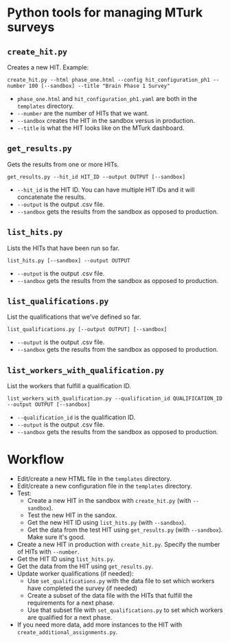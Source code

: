 # Python tools for managing MTurk surveys

## `create_hit.py`

Creates a new HIT. Example:

`create_hit.py --html phase_one.html --config hit_configuration_ph1 --number 100 [--sandbox] --title "Brain Phase 1 Survey"`

- `phase_one.html` and `hit_configuration_ph1.yaml` are both in the `templates` directory.
- `--number` are the number of HITs that we want.
- `--sandbox` creates the HIT in the sandbox versus in production.
- `--title` is what the HIT looks like on the MTurk dashboard.

## `get_results.py`

Gets the results from one or more HITs.

`get_results.py --hit_id HIT_ID --output OUTPUT [--sandbox]`

- `--hit_id` is the HIT ID. You can have multiple HIT IDs and it will concatenate the results.
- `--output` is the output .csv file.
- `--sandbox` gets the results from the sandbox as opposed to production.

## `list_hits.py`

Lists the HITs that have been run so far.

`list_hits.py [--sandbox] --output OUTPUT`

- `--output` is the output .csv file.
- `--sandbox` gets the results from the sandbox as opposed to production.

## `list_qualifications.py`

List the qualifications that we've defined so far.

`list_qualifications.py [--output OUTPUT] [--sandbox]`

- `--output` is the output .csv file.
- `--sandbox` gets the results from the sandbox as opposed to production.

## `list_workers_with_qualification.py`

List the workers that fulfill a qualification ID.

`list_workers_with_qualification.py --qualification_id QUALIFICATION_ID --output OUTPUT [--sandbox]`

- `--qualification_id` is the qualification ID.
- `--output` is the output .csv file.
- `--sandbox` gets the results from the sandbox as opposed to production.

# Workflow

- Edit/create a new HTML file in the `templates` directory.
- Edit/create a new configuration file in the `templates` directory.
- Test:
    - Create a new HIT in the sandbox with `create_hit.py` (with `--sandbox`).
    - Test the new HIT in the sandox.
    - Get the new HIT ID using `list_hits.py` (with `--sandbox`).
    - Get the data from the test HIT using `get_results.py` (with `--sandbox`). Make sure it's good.
- Create a new HIT in production with `create_hit.py`. Specify the number of HITs with `--number`.
- Get the HIT ID using `list_hits.py`.
- Get the data from the HIT using `get_results.py`.
- Update worker qualifications (if needed):
    - Use `set_qualifications.py` with the data file to set which workers have completed the survey (if needed)
    - Create a subset of the data file with the HITs that fulfill the requirements for a next phase.
    - Use that subset file with `set_qualifications.py` to set which workers are qualified for a next phase.
- If you need more data, add more instances to the HIT with `create_additional_assignments.py`.